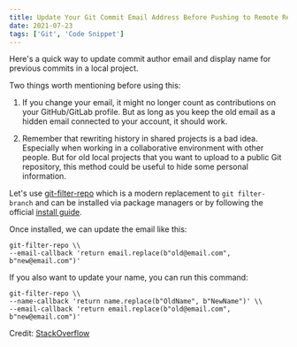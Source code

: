 ```yaml
---
title: Update Your Git Commit Email Address Before Pushing to Remote Repository
date: 2021-07-23
tags: ['Git', 'Code Snippet']
---
```


Here's a quick way to update commit author email and display name for previous commits in a local project.

Two things worth mentioning before using this:

1. If you change your email, it might no longer count as contributions on your GitHub/GitLab profile. But as long as you keep the old email as a hidden email connected to your account, it should work.

2. Remember that rewriting history in shared projects is a bad idea. Especially when working in a collaborative environment with other people. But for old local projects that you want to upload to a public Git repository, this method could be useful to hide some personal information.

Let's use [git-filter-repo](https://github.com/newren/git-filter-repo) which is a modern replacement to `git filter-branch` and can be installed via package managers or by following the official [install guide](https://github.com/newren/git-filter-repo/blob/main/INSTALL.md).

Once installed, we can update the email like this:

```shell
git-filter-repo \\
--email-callback 'return email.replace(b"old@email.com", b"new@email.com")'
```

If you also want to update your name, you can run this command:

```shell
git-filter-repo \\
--name-callback 'return name.replace(b"OldName", b"NewName")' \\
--email-callback 'return email.replace(b"old@email.com", b"new@email.com")'
```

Credit: [StackOverflow](https://stackoverflow.com/a/60364176)
